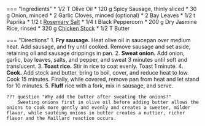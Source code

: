 === "Ingredients"
    * 1/2 T Olive Oil
    * 120 g Spicy Sausage, thinly sliced
    * 30 g Onion, minced
    * 2 Garlic Cloves, minced (optional)
    * 2 Bay Leaves
    * 1/2 t Paprika
    * 1/2 t [Rosemary Salt](../../seasonings/salt-blends/rosemary-salt.md)
    * 1/4 t Black Peppercorn
    * 200 g Dry Jasmine Rice, rinsed
    * 320 g [Chicken Stock](../../soups/stocks/meat-stock.md)
    * 1/2 T Butter

=== "Directions"
    1. **Fry sausage.** Heat olive oil in saucepan over medium heat. Add sausage, and fry until cooked. Remove sausage and set aside, retaining oil and sausage drippings in pan.
    2. **Sweat onion.** Add onion, garlic, bay leaves, salts, and pepper, and sweat 3 minutes until soft and translucent.
    3. **Toast rice.** Stir in rice to coat evenly. Toast 1 minute.
    4. **Cook.** Add stock and butter, bring to boil, cover, and reduce heat to low. Cook 15 minutes. Finally, while covered, remove pan from heat and let stand for 10 minutes.
    5. **Fluff** rice with a fork, mix in sausage, and serve.

    ??? question "Why add the butter after sweating the onions?"
        Sweating onions first in olive oil before adding butter allows the onions to cook more gently and evenly and creates a sweeter, milder flavor, while sautéing onions in butter creates a nuttier, richer flavor and the Maillard reaction occurs.
